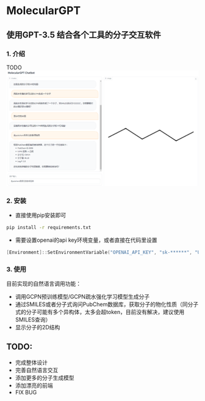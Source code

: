 # MolecularGPT
## 使用GPT-3.5 结合各个工具的分子交互软件
### 1. 介绍
TODO
![Alt text](image.png)
### 2. 安装
- 直接使用pip安装即可
```bash
pip install -r requirements.txt
```
- 需要设置openai的api key环境变量，或者直接在代码里设置
```PowerShell
[Environment]::SetEnvironmentVariable("OPENAI_API_KEY", "sk-******", "User")
```

### 3. 使用
目前实现的自然语言调用功能：
- 调用GCPN预训练模型/GCPN疏水强化学习模型生成分子
- 通过SMILES或者分子式询问PubChem数据库，获取分子的物化性质（同分子式的分子可能有多个异构体，太多会超token，目前没有解决，建议使用SMILES查询）
- 显示分子的2D结构

## TODO:
- 完成整体设计
- 完善自然语言交互
- 添加更多的分子生成模型
- 添加漂亮的前端
- FIX BUG
